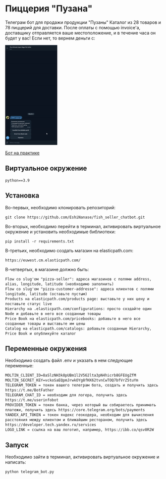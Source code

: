 # Пиццерия "Пузана"

Телеграм бот для продажи продукции "Пузаны"
Каталог из 28 товаров и 78 пиццерий для доставки. После оплаты с помощью invoice'а, доставщику отправляется ваше местоположение, и в течение часа он будет у вас! Если нет, то вернем деньги с:

![](https://github.com/EshiNanase/fish_seller_chatbot/blob/main/example.gif)

[Бот на практике](https://t.me/ultimate_pizza_seller_chatbot)

## Виртуальное окружение

```
python==3.9
```
## Установка

Во-первых, необходимо клонировать репозиторий:

```
git clone https://github.com/EshiNanase/fish_seller_chatbot.git
```
Во-вторых, необходимо перейти в терминал, активировать виртуальное окружение и установить необходимые библиотеки:

```
pip install -r requirements.txt
```
В-третьих, необходимо создать магазин на elasticpath.com:
```
https://euwest.cm.elasticpath.com/
```
В-четвертых, в магазине должно быть:
```
Flow со slug'ом "pizza-seller": адреса магазинов с полями address, alias, longitude, latitude (необходимо заполнить)
Flow со slug'ом "pizza-customer-addresse": адреса клиентов с полями longitude, latitude (оставьте пустым)
Products на elasticpath.com/products page: выставьте у них цену и поставьте статус live
Hierarchy на .elasticpath.com/configurations: просто создайте один Node и добавьте в него все созданные товары
Price Book на elasticpath.com/pricebooks: добавьте в него все созданные товары и выставьте им цены
Catalog на elasticpath.com/catalogs: добавьте созданные Hierarchy, Price Book и опубликуйте каталог
```
## Переменные окружения

Необходимо создать файл .env и указать в нем следующие переменные:

```
MOLTIN_CLIENT_ID=8aSlzNH3k8pUBm1l2V562lta3pN4hicrb8GFEUgZfM
MOLTIN_SECRET_KEY=vckoSaEQpmJrwkOYg8fKK62tvnCwTOQ7bfVrZ5tuYm
TELEGRAM_TOKEN = токен вашего телеграм бота, создать и получить здесь https://t.me/BotFather
TELEGRAM_CHAT_ID = необходим для логера, получить здесь https://t.me/userinfobot
PROVIDER_TOKEN = токен банка, через который вы собираетесь принимать платежи, получить здесь https://core.telegram.org/bots/payments
YANDEX_API_TOKEN = токен яндекс геокодера, необходим для вычисления расстояния между клиентом и ближайшим рестораном, получить здесь https://developer.tech.yandex.ru/services
LOGO_LINK = ссылка на ваш логотип, например, https://ibb.co/qsv0R2W
```
## Запуск

Необходимо зайти в терминал, активировать виртуальное окружение и написать:

```
python telegram_bot.py
```
